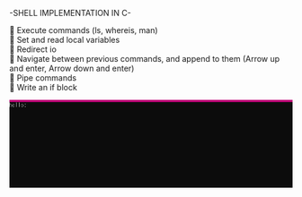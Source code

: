-SHELL IMPLEMENTATION IN C-

📎 Execute commands (ls, whereis, man)<br>
📎 Set and read local variables<br>
📎 Redirect io<br>
📎 Navigate between previous commands, and append to them (Arrow up and enter, Arrow down and enter)<br>
📎 Pipe commands<br>
📎 Write an if block<br>

![D](https://github.com/Tomi-1997/CS-3rdYear/blob/main/Advanced%20Pr/1/demo.gif) <br>
